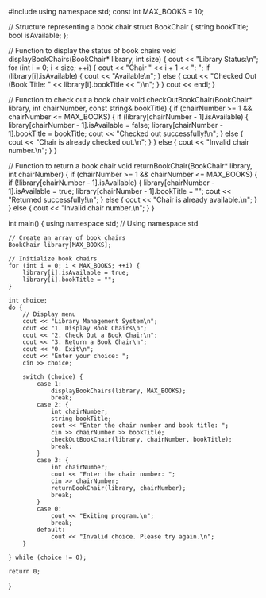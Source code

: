   #include <iostream>
  using namespace std;
  const int MAX_BOOKS = 10;

  // Structure representing a book chair
  struct BookChair {
    string bookTitle;
    bool isAvailable;
};

// Function to display the status of book chairs
void displayBookChairs(BookChair* library, int size) {
    cout << "Library Status:\n";
    for (int i = 0; i < size; ++i) {
        cout << "Chair " << i + 1 << ": ";
        if (library[i].isAvailable) {
            cout << "Available\n";
        } else {
            cout << "Checked Out (Book Title: " << library[i].bookTitle << ")\n";
        }
    }
    cout << endl;
}

// Function to check out a book chair
void checkOutBookChair(BookChair* library, int chairNumber, const string& bookTitle) {
    if (chairNumber >= 1 && chairNumber <= MAX_BOOKS) {
        if (library[chairNumber - 1].isAvailable) {
            library[chairNumber - 1].isAvailable = false;
            library[chairNumber - 1].bookTitle = bookTitle;
            cout << "Checked out successfully!\n";
        } else {
            cout << "Chair is already checked out.\n";
        }
    } else {
        cout << "Invalid chair number.\n";
    }
}


// Function to return a book chair
void returnBookChair(BookChair* library, int chairNumber) {
    if (chairNumber >= 1 && chairNumber <= MAX_BOOKS) {
        if (!library[chairNumber - 1].isAvailable) {
            library[chairNumber - 1].isAvailable = true;
            library[chairNumber - 1].bookTitle = "";
            cout << "Returned successfully!\n";
        } else {
            cout << "Chair is already available.\n";
        }
    } else {
        cout << "Invalid chair number.\n";
    }
}

int main() {
    using namespace std; // Using namespace std

    // Create an array of book chairs
    BookChair library[MAX_BOOKS];

    // Initialize book chairs
    for (int i = 0; i < MAX_BOOKS; ++i) {
        library[i].isAvailable = true;
        library[i].bookTitle = "";
    }

    int choice;
    do {
        // Display menu
        cout << "Library Management System\n";
        cout << "1. Display Book Chairs\n";
        cout << "2. Check Out a Book Chair\n";
        cout << "3. Return a Book Chair\n";
        cout << "0. Exit\n";
        cout << "Enter your choice: ";
        cin >> choice;

        switch (choice) {
            case 1:
                displayBookChairs(library, MAX_BOOKS);
                break;
            case 2: {
                int chairNumber;
                string bookTitle;
                cout << "Enter the chair number and book title: ";
                cin >> chairNumber >> bookTitle;
                checkOutBookChair(library, chairNumber, bookTitle);
                break;
            }
            case 3: {
                int chairNumber;
                cout << "Enter the chair number: ";
                cin >> chairNumber;
                returnBookChair(library, chairNumber);
                break;
            }
            case 0:
                cout << "Exiting program.\n";
                break;
            default:
                cout << "Invalid choice. Please try again.\n";
        }

    } while (choice != 0);

    return 0;
}
